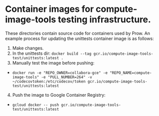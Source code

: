 # Container images for compute-image-tools testing infrastructure.
These directories contain source code for containers used by Prow. An example
process for updating the unittests container image is as follows:

1. Make changes.
2. In the unittests dir: `docker build --tag gcr.io/compute-image-tools-test/unittests:latest .`
3. Manually test the image before pushing:
 * `docker run -e "REPO_OWNER=collabora-gce" -e "REPO_NAME=compute-image-tools" -e "PULL_NUMBER=264" -v ~/codecovtoken:/etc/codecov/token gcr.io/compute-image-tools-test/unittests:latest`
4. Push the image to Google Container Registry:
 * `gcloud docker -- push gcr.io/compute-image-tools-test/unittests:latest`
